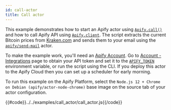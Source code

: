 ```yaml
---
id: call-actor
title: Call actor
---
```


 This example demonstrates how to start an Apify actor using
[`Apify.call()`](/docs/api/apify#call) and how to call Apify API using
[`Apify.client`](/docs/api/apify#client).
The script extracts the current Bitcoin prices from [Kraken.com](https://www.kraken.com/)
 and sends them to your email using the [`apify/send-mail`](https://apify.com/apify/send-mail) actor.

 To make the example work, you'll need an [Apify Account](https://my.apify.com/).
 Go to [Account - Integrations](https://my.apify.com/account#/integrations) page to obtain your API token
 and set it to the [`APIFY_TOKEN`](/docs/guides/environment-variables#APIFY_TOKEN) environment variable, or run the script using the CLI.
 If you deploy this actor to the Apify Cloud then you can set up a scheduler for early
 morning.

 To run this example on the Apify Platform, select the `Node.js 12 + Chrome on Debian (apify/actor-node-chrome)` base image
 on the source tab of your actor configuration.


{{#code}}../../examples/call_actor/call_actor.js{{/code}}